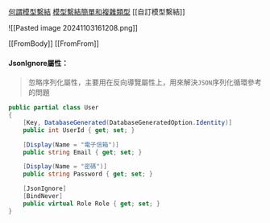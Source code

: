[何謂模型繫結](https://learn.microsoft.com/zh-tw/aspnet/core/mvc/models/model-binding?view=aspnetcore-8.0#what-is-model-binding)
[模型繫結簡單和複雜類型](https://learn.microsoft.com/zh-tw/aspnet/core/mvc/models/model-binding?view=aspnetcore-8.0#model-binding-simple-and-complex-types)
[[自訂模型繫結]]


![[Pasted image 20241103161208.png]]

[[FromBody]]
[[FromFrom]]
#### JsonIgnore屬性：
>忽略序列化屬性，主要用在反向導覽屬性上，用來解決`JSON`序列化循環參考的問題
```C#
public partial class User
{
    [Key, DatabaseGenerated(DatabaseGeneratedOption.Identity)]
    public int UserId { get; set; }

    [Display(Name = "電子信箱")]
    public string Email { get; set; }

    [Display(Name = "密碼")]
    public string Password { get; set; }

    [JsonIgnore]
    [BindNever]
    public virtual Role Role { get; set; }
}
```